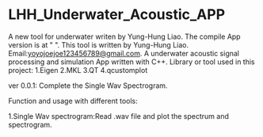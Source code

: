 # LHH_Underwater_Acoustic_APP
 A new tool for underwater writen by Yung-Hung Liao.
 The compile App version is at " ".
 This tool is written by Yung-Hung Liao.
 Email:yoyojoejoe123456789@gmail.com.
 A underwater acoustic signal processing and simulation App written with C++.
 Library or tool used in this project:
 1.Eigen
 2.MKL
 3.QT
 4.qcustomplot
 
 ver 0.0.1: Complete the Single Wav Spectrogram.

 Function and usage with different tools:
 
 1.Single Wav spectrogram:Read .wav file and plot the spectrum and spectrogram.
